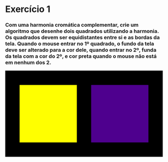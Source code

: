 # Exercício 1
### Com uma harmonia cromática complementar, crie um algoritmo que desenhe dois quadrados utilizando a harmonia. Os quadrados devem ser equidistantes entre si e as bordas da tela. Quando o mouse entrar no 1º quadrado, o fundo da tela deve ser alterado para a cor dele, quando entrar no 2º, funda da tela com a cor do 2º, e cor preta quando o mouse não está em nenhum dos 2.
![home](https://github.com/Reinaldodasilva/SMD/blob/master/Programa%C3%A7%C3%A3o%20I/Aula%207%20-%20Algebra%20Booleana/Exercicio_1/Exercicio_1.gif)
